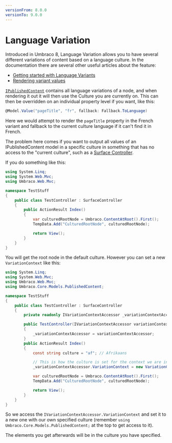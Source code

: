 ```yaml
---
versionFrom: 8.0.0
versionTo: 9.0.0
---
```


# Language Variation

Introduced in Umbraco 8, Language Variation allows you to have several different variations of content based on a language culture. In the documentation there are several other useful articles about the feature:

- [Getting started with Language Variants](../../Fundamentals/Backoffice/Variants/index.md)
- [Rendering variant values](../../Fundamentals/Design/Rendering-Content/index.md)

[`IPublishedContent`](../Querying/IPublishedContent/index.md) contains all language variations of a node, and when rendering it out it will then use the Culture you are currently on. This can then be overridden on an individual property level if you want, like this:

```csharp
@Model.Value("pageTitle", "fr", fallback: Fallback.ToLanguage)
```

Here we would attempt to render the `pageTitle` property in the French variant and fallback to the current culture language if it can't find it in French.

The problem here comes if you want to output all values of an IPublishedContent model in a specific culture in something that has no access to the "current culture", such as a [Surface Controller](../Routing/surface-controllers.md).

If you do something like this:

```csharp
using System.Linq;
using System.Web.Mvc;
using Umbraco.Web.Mvc;

namespace TestStuff
{
    public class TestController : SurfaceController
    {
        public ActionResult Index()
        {
            var culturedRootNode = Umbraco.ContentAtRoot().First();
            TempData.Add("CulturedRootNode", culturedRootNode);

            return View();
        }
    }
}
```

You will get the root node in the default culture. However you can set a new `VariationContext` like this:

```csharp
using System.Linq;
using System.Web.Mvc;
using Umbraco.Web.Mvc;
using Umbraco.Core.Models.PublishedContent;

namespace TestStuff
{
    public class TestController : SurfaceController
    {
        private readonly IVariationContextAccessor _variationContextAccessor;

        public TestController(IVariationContextAccessor variationContextAccessor)
        {
            _variationContextAccessor = variationContextAccessor;
        }
        public ActionResult Index()
        {
            const string culture = "af"; // Afrikaans

            // This is how the culture is set for the context we are in
            _variationContextAccessor.VariationContext = new VariationContext(culture);

            var culturedRootNode = Umbraco.ContentAtRoot().First();
            TempData.Add("CulturedRootNode", culturedRootNode);

            return View();
        }
    }
}
```

So we access the `IVariationContextAccessor.VariationContext` and set it to a new one with our own specified culture (remember `using Umbraco.Core.Models.PublishedContent;` at the top to get access to it).

The elements you get afterwards will be in the culture you have specified.
